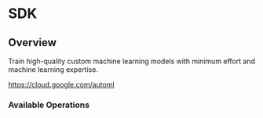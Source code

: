 # SDK

## Overview

Train high-quality custom machine learning models with minimum effort and machine learning expertise.

<https://cloud.google.com/automl>
### Available Operations

